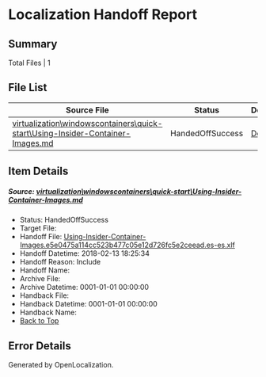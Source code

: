 # <a name='report-top'></a> Localization Handoff Report

## Summary
 Total Files | 1

## File List
 Source File | Status | Details 
 ----------- | ------ | ------- 
 [virtualization\windowscontainers\quick-start\Using-Insider-Container-Images.md](https://github.com/Microsoft/Virtualization-Documentation-Private/blob/f11ce9a26c06b2ce575b3fd1882ce63e9444c917/virtualization/windowscontainers/quick-start/Using-Insider-Container-Images.md) | HandedOffSuccess | [Details](#934a77fe852c43d93494af5525577468420f8f9b448)

## Item Details
##### <a name='934a77fe852c43d93494af5525577468420f8f9b448'></a> Source: [virtualization\windowscontainers\quick-start\Using-Insider-Container-Images.md](https://github.com/Microsoft/Virtualization-Documentation-Private/blob/f11ce9a26c06b2ce575b3fd1882ce63e9444c917/virtualization/windowscontainers/quick-start/Using-Insider-Container-Images.md)
* Status: HandedOffSuccess
* Target File: 
* Handoff File: [Using-Insider-Container-Images.e5e0475a114cc523b477c05e12d726fc5e2ceead.es-es.xlf](https://github.com/MicrosoftDocs/Virtualization-Documentation-Private.handoff/blob/8da999af2e1a96fe54fe58aaeac5faa6f14109b8/ol-handoff/MicrosoftDocs/Virtualization-Documentation-Private.es-es/live/Using-Insider-Container-Images.e5e0475a114cc523b477c05e12d726fc5e2ceead.es-es.xlf)
* Handoff Datetime: 2018-02-13 18:25:34
* Handoff Reason: Include
* Handoff Name: 
* Archive File: 
* Archive Datetime: 0001-01-01 00:00:00
* Handback File: 
* Handback Datetime: 0001-01-01 00:00:00
* Handback Name: 
* [Back to Top](#report-top)


## Error Details

Generated by OpenLocalization.
